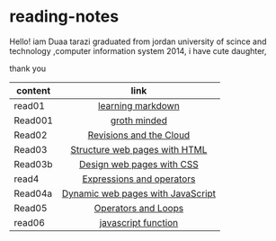 # reading-notes

Hello!
iam Duaa tarazi graduated from jordan university of scince and technology ,computer information system 2014,
i have cute daughter,

thank you  

| content  |      link     |  
|----------|:-------------:|
|read01    |[learning markdown](https://duaa-tarazi.github.io/reading-notes/read001)|
| Read001   |  [groth minded](https://duaa-tarazi.github.io/reading-notes/grothminded) | 
| Read02   |[Revisions and the Cloud](https://duaa-tarazi.github.io/reading-notes/read02) |  
| Read03   | [ Structure web pages with HTML](https://duaa-tarazi.github.io/reading-notes/read03) |
| Read03b  | [Design web pages with CSS](https://duaa-tarazi.github.io/reading-notes/read03b)|	   
|read4     |[Expressions and operators](https://duaa-tarazi.github.io/reading-notes/read4a)
|Read04a   | [Dynamic web pages with JavaScript]()|
| Read05   | [Operators and Loops](https://duaa-tarazi.github.io/reading-notes/read05)|
|read06|[javascript function](https://duaa-tarazi.github.io/reading-notes/read06)|


